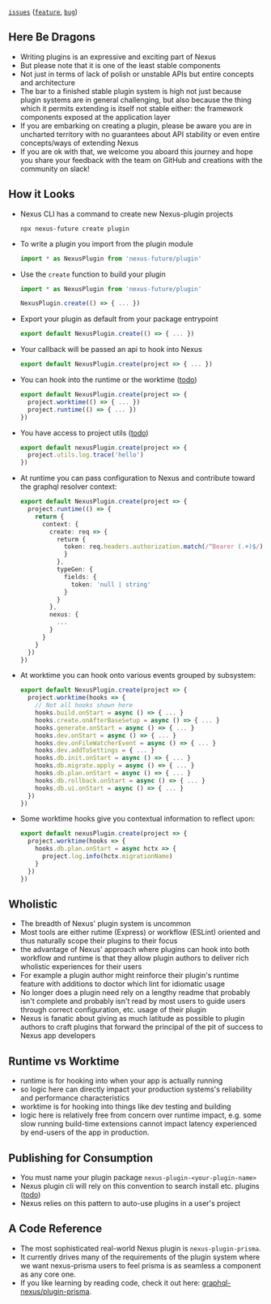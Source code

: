 [`issues`](https://github.com/graphql-nexus/nexus-future/labels/scope%2Fplugins) ([`feature`](https://github.com/graphql-nexus/nexus-future/issues?q=is%3Aopen+label%3Ascope%2Fplugins+label%3Atype%2Ffeat), [`bug`](https://github.com/graphql-nexus/nexus-future/issues?utf8=%E2%9C%93&q=is%3Aopen+label%3Ascope%2Fplugins+label%3Atype%2Fbug+))

## Here Be Dragons

- Writing plugins is an expressive and exciting part of Nexus
- But please note that it is one of the least stable components
- Not just in terms of lack of polish or unstable APIs but entire concepts and architecture
- The bar to a finished stable plugin system is high not just because plugin systems are in general challenging, but also because the thing which it permits extending is itself not stable either: the framework components exposed at the application layer
- If you are embarking on creating a plugin, please be aware you are in uncharted territory with no guarantees about API stability or even entire concepts/ways of extending Nexus
- If you are ok with that, we welcome you aboard this journey and hope you share your feedback with the team on GitHub and creations with the community on slack!

## How it Looks

- Nexus CLI has a command to create new Nexus-plugin projects
  ```cli
  npx nexus-future create plugin
  ```
- To write a plugin you import from the plugin module
  ```ts
  import * as NexusPlugin from 'nexus-future/plugin'
  ```
- Use the `create` function to build your plugin

  ```ts
  import * as NexusPlugin from 'nexus-future/plugin'

  NexusPlugin.create(() => { ... })
  ```

- Export your plugin as default from your package entrypoint

  ```ts
  export default NexusPlugin.create(() => { ... })
  ```

- Your callback will be passed an api to hook into Nexus

  ```ts
  export default NexusPlugin.create(project => { ... })
  ```

- You can hook into the runtime or the worktime ([todo](https://github.com/graphql-nexus/nexus-future/issues/294))

  ```ts
  export default NexusPlugin.create(project => {
    project.worktime(() => { ... })
    project.runtime(() => { ... })
  })
  ```

- You have access to project utils ([todo](https://github.com/graphql-nexus/nexus-future/issues/282))

  ```ts
  export default nexusPlugin.create(project => {
    project.utils.log.trace('hello')
  })
  ```

- At runtime you can pass configuration to Nexus and contribute toward the graphql resolver context:

  ```ts
  export default NexusPlugin.create(project => {
    project.runtime(() => {
      return {
        context: {
          create: req => {
            returm {
              token: req.headers.authorization.match(/^Bearer (.+)$/)?[1] ?? null
              }
            },
            typeGen: {
              fields: {
                token: 'null | string'
              }
            }
          },
          nexus: {
            ...
          }
        }
      }
    })
  })
  ```

- At worktime you can hook onto various events grouped by subsystem:

  ```ts
  export default NexusPlugin.create(project => {
    project.worktime(hooks => {
      // Not all hooks shown here
      hooks.build.onStart = async () => { ... }
      hooks.create.onAfterBaseSetup = async () => { ... }
      hooks.generate.onStart = async () => { ... }
      hooks.dev.onStart = async () => { ... }
      hooks.dev.onFileWatcherEvent = async () => { ... }
      hooks.dev.addToSettings = { ... }
      hooks.db.init.onStart = async () => { ... }
      hooks.db.migrate.apply = async () => { ... }
      hooks.db.plan.onStart = async () => { ... }
      hooks.db.rollback.onStart = async () => { ... }
      hooks.db.ui.onStart = async () => { ... }
    })
  })
  ```

- Some worktime hooks give you contextual information to reflect upon:

  ```ts
  export default nexusPlugin.create(project => {
    project.worktime(hooks => {
      hooks.db.plan.onStart = async hctx => {
        project.log.info(hctx.migrationName)
      }
    })
  })
  ```

## Wholistic

- The breadth of Nexus' plugin system is uncommon
- Most tools are either rutime (Express) or workflow (ESLint) oriented and thus naturally scope their plugins to their focus
- the advantage of Nexus' approach where plugins can hook into both workflow and runtime is that they allow plugin authors to deliver rich wholistic experiences for their users
- For example a plugin author might reinforce their plugin's runtime feature with additions to doctor which lint for idiomatic usage
- No longer does a plugin need rely on a lengthy readme that probably isn't complete and probably isn't read by most users to guide users through correct configuration, etc. usage of their plugin
- Nexus is fanatic about giving as much latitude as possible to plugin authors to craft plugins that forward the principal of the pit of success to Nexus app developers

## Runtime vs Worktime

- runtime is for hooking into when your app is actually running
- so logic here can directly impact your production systems's reliability and performance characteristics
- worktime is for hooking into things like dev testing and building
- logic here is relatively free from concern over runtime impact, e.g. some slow running build-time extensions cannot impact latency experienced by end-users of the app in production.

## Publishing for Consumption

- You must name your plugin package `nexus-plugin-<your-plugin-name>`
- Nexus plugin cli will rely on this convention to search install etc. plugins ([todo](https://github.com/graphql-nexus/nexus-future/issues/155))
- Nexus relies on this pattern to auto-use plugins in a user's project

## A Code Reference

- The most sophisticated real-world Nexus plugin is `nexus-plugin-prisma`.
- It currently drives many of the requirements of the plugin system where we want nexus-prisma users to feel prisma is as seamless a component as any core one.
- If you like learning by reading code, check it out here: [graphql-nexus/plugin-prisma](https://github.com/graphql-nexus/plugin-prisma).
